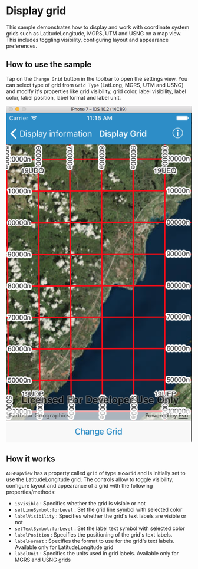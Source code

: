 # Display grid

This sample demonstrates how to display and work with coordinate system grids such as LatitudeLongitude, MGRS, UTM and USNG on a map view. This includes toggling visibility, configuring layout and appearance preferences.

## How to use the sample

Tap on the `Change Grid` button in the toolbar to open the settings view. You can select type of grid from `Grid Type` (LatLong, MGRS, UTM and USNG) and modify it's properties like grid visibility, grid color, label visibility, label color, label position, label format and label unit.

![](image1.png)

## How it works

`AGSMapView` has a property called `grid` of type `AGSGrid` and is initially set to use the LatitudeLongitude grid. The controls allow to toggle visibility, configure layout and appearance of a grid with the following properties/methods:
- `isVisible` : Specifies whether the grid is visible or not
- `setLineSymbol:forLevel` : Set the grid line symbol with selected color
- `labelVisibility` : Specifies whether the grid's text labels are visible or not
- `setTextSymbol:forLevel` : Set the label text symbol with selected color
- `labelPosition` : Specifies the positioning of the grid's text labels.
- `labelFormat` : Specifies the format to use for the grid's text labels. Available only for LatitudeLongitude grid
- `labelUnit` : Specifies the units used in grid labels. Available only for MGRS and USNG grids


